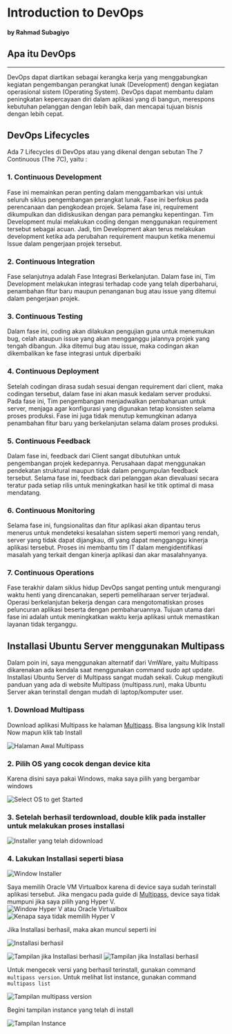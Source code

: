 # Introduction to DevOps
#### by Rahmad Subagiyo


## Apa itu DevOps
---

DevOps dapat diartikan sebagai kerangka kerja yang menggabungkan kegiatan pengembangan perangkat lunak (Development) dengan kegiatan operasional sistem (Operating System). DevOps dapat membantu dalam peningkatan kepercayaan diri dalam aplikasi yang di bangun, merespons kebutuhan pelanggan dengan lebih baik, dan mencapai tujuan bisnis dengan lebih cepat.

## DevOps Lifecycles

Ada 7 Lifecycles di DevOps atau yang dikenal dengan sebutan The 7 Continuous (The 7C), yaitu :

### 1. Continuous Development

Fase ini memainkan peran penting dalam menggambarkan visi untuk seluruh siklus pengembangan perangkat lunak. Fase ini berfokus pada perencanaan dan pengkodean projek. Selama fase ini, requirement dikumpulkan dan didiskusikan dengan para pemangku kepentingan. Tim Development mulai melakukan coding dengan menggunakan requirement tersebut sebagai acuan. Jadi, tim Development akan terus melakukan development ketika ada perubahan requirement maupun ketika menemui Issue dalam pengerjaan projek tersebut.

### 2. Continuous Integration

Fase selanjutnya adalah Fase Integrasi Berkelanjutan. Dalam fase ini, Tim Development melakukan integrasi terhadap code yang telah diperbaharui, penambahan fitur baru maupun penanganan bug atau issue yang ditemui dalam pengerjaan projek.

### 3. Continuous Testing

Dalam fase ini, coding akan dilakukan pengujian guna untuk menemukan bug, celah ataupun issue yang akan mengganggu jalannya projek yang tengah dibangun. Jika ditemui bug atau issue, maka codingan akan dikembalikan ke fase integrasi untuk diperbaiki

### 4. Continuous Deployment

Setelah codingan dirasa sudah sesuai dengan requirement dari client, maka codingan tersebut, dalam fase ini akan masuk kedalam server produksi. Pada fase ini, Tim pengembangan menjadwalkan pembaharuan untuk server, menjaga agar konfigurasi yang digunakan tetap konsisten selama proses produksi. Fase ini juga tidak menutup kemungkinan adanya penambahan fitur baru yang berkelanjutan selama dalam proses produksi.

### 5. Continuous Feedback

Dalam fase ini, feedback dari Client sangat dibutuhkan untuk pengembangan projek kedepannya. Perusahaan dapat menggunakan pendekatan struktural maupun tidak dalam pengumpulan feedback tersebut. Selama fase ini, feedback dari pelanggan akan dievaluasi secara teratur pada setiap rilis untuk meningkatkan hasil ke titik optimal di masa mendatang. 

### 6. Continuous Monitoring

Selama fase ini, fungsionalitas dan fitur aplikasi akan dipantau terus menerus untuk mendeteksi kesalahan sistem seperti memori yang rendah, server yang tidak dapat dijangkau, dll yang dapat mengganggu kinerja aplikasi tersebut. Proses ini membantu tim IT dalam mengidentifikasi masalah yang terkait dengan kinerja aplikasi dan akar masalahnyanya.

### 7. Continuous Operations

Fase terakhir dalam siklus hidup DevOps sangat penting untuk mengurangi waktu henti yang direncanakan, seperti pemeliharaan server terjadwal. Operasi berkelanjutan bekerja dengan cara mengotomatiskan proses peluncuran aplikasi beserta dengan pembaharuannya. Tujuan utama dari fase ini adalah untuk meningkatkan waktu kerja aplikasi untuk memastikan layanan tidak terganggu.

## Installasi Ubuntu Server menggunakan Multipass

Dalam poin ini, saya menggunakan alternatif dari VmWare, yaitu Multipass dikarenakan ada kendala saat menggunakan command sudo apt update.
Installasi Ubuntu Server di Multipass sangat mudah sekali. Cukup mengikuti panduan yang ada di website Multipass (multipass.run), maka Ubuntu Server akan terinstall dengan mudah di laptop/komputer user.

### 1. Download Multipass

Download aplikasi Multipass ke halaman [Multipass](https://www.multipass.run). Bisa langsung klik Install Now mapun klik tab Install

![Halaman Awal Multipass](img/1.png)

### 2. Pilih OS yang cocok dengan device kita

Karena disini saya pakai Windows, maka saya pilih yang bergambar windows

![Select OS to get Started](img/2.png)

### 3. Setelah berhasil terdownload, double klik pada installer untuk melakukan proses installasi

![Installer yang telah didownload](img/3.png)

### 4. Lakukan Installasi seperti biasa

![Window Installer](img/6.png)

Saya memilih Oracle VM Virtualbox karena di device saya sudah terinstall aplikasi tersebut. Jika mengacu pada guide di [Multipass](https://www.multipass.run), device saya tidak mumpuni jika saya pilih yang Hyper V.
![Window Hyper V atau Oracle Virtualbox](img/7.png)
![Kenapa saya tidak memilih Hyper V](img/4.png)

Jika Installasi berhasil, maka akan muncul seperti ini

![Installasi berhasil](img/9.png)

![Tampilan jika Installasi berhasil](img/10.png) ![Tampilan jika Installasi berhasil](img/11.png)

Untuk mengecek versi yang berhasil terinstall, gunakan command `multipass version`. Untuk melihat list instance, gunakan command `multipass list`

![Tampilan multipass version](img/17.png)

Begini tampilan instance yang telah di install

![Tampilan Instance](img/16.png)
